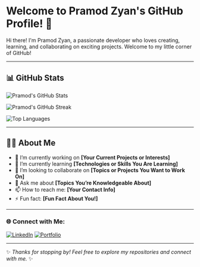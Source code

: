 # Welcome to Pramod Zyan's GitHub Profile! 🌟

Hi there! I'm Pramod Zyan, a passionate developer who loves creating, learning, and collaborating on exciting projects. Welcome to my little corner of GitHub!

---

## 📊 GitHub Stats
![Pramod's GitHub Stats](https://github-readme-stats.vercel.app/api?username=pramodzyan&show_icons=true&theme=radical)

![Pramod's GitHub Streak](https://streak-stats.demolab.com?user=pramodzyan&theme=radical)

![Top Languages](https://github-readme-stats.vercel.app/api/top-langs/?username=pramodzyan&layout=compact&theme=radical)

---

## 👨‍💻 About Me
- 🔭 I’m currently working on **[Your Current Projects or Interests]**
- 🌱 I’m currently learning **[Technologies or Skills You Are Learning]**
- 👯 I’m looking to collaborate on **[Topics or Projects You Want to Work On]**
- 💬 Ask me about **[Topics You’re Knowledgeable About]**
- 📫 How to reach me: **[Your Contact Info]**
- ⚡ Fun fact: **[Fun Fact About You!]**

---

### 🌐 Connect with Me:
[![LinkedIn](https://img.shields.io/badge/LinkedIn-0077B5?style=for-the-badge&logo=linkedin&logoColor=white)](https://www.linkedin.com/in/yourprofile)
[![Portfolio](https://img.shields.io/badge/Portfolio-121212?style=for-the-badge&logo=firefox&logoColor=white)](https://yourportfolio.com)

---

✨ _Thanks for stopping by! Feel free to explore my repositories and connect with me._ ✨
